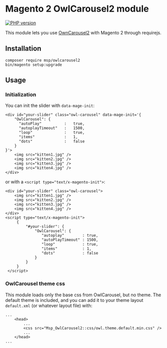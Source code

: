 # Magento 2 OwlCarousel2 module

[![PHP version](https://badge.fury.io/ph/msp%2Fowlcarousel2.svg)](https://badge.fury.io/ph/msp%2Fowlcarousel2)

This module lets you use [OwnCarousel2](https://github.com/OwlCarousel2/OwlCarousel2) with Magento 2 through requirejs.

## Installation
```
composer require msp/owlcarousel2
bin/magento setup:upgrade
```
## Usage
### Initialization
You can init the slider with `data-mage-init`:
```
<div id="your-slider" class="owl-carousel" data-mage-init='{
    "OwlCarousel": {
      "autoPlay"          :   true,
      "autoplayTimeout"   :   1500,
      "loop"              :   true,
      "items"             :   1,
      "dots"              :   false
    }
}'>
    <img src="kitten1.jpg" />
    <img src="kitten2.jpg" />
    <img src="kitten3.jpg" />
    <img src="kitten4.jpg" />
</div>
```
or with a `<script type="text/x-magento-init">`:
```
<div id="your-slider" class="owl-carousel">
    <img src="kitten1.jpg" />
    <img src="kitten2.jpg" />
    <img src="kitten3.jpg" />
    <img src="kitten4.jpg" />
</div>
<script type="text/x-magento-init">
     {
         "#your-slider": {
             "OwlCarousel": {
                "autoplay"        : true,
                "autoPlayTimeout" : 1500,
                "loop"            : true,
                "items"           : 1,
                "dots"            : false
             }
         }
     }
 </script>
```
### OwlCarousel theme css
This module loads only the base css from OwlCarousel, but no theme.
The default theme is included, and you can add it to your theme layout ```default.xml``` (or whatever layout file) with:
```
...
    <head>
        ...
        <css src="Msp_OwlCarousel2::css/owl.theme.default.min.css" />
        ...
    </head>
...
```
